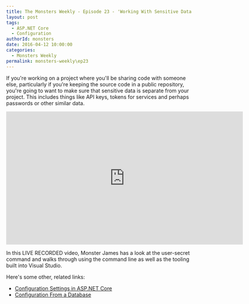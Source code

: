 ```yaml
---
title: The Monsters Weekly - Episode 23 - 'Working With Sensitive Data - User Secrets'
layout: post
tags: 
  - ASP.NET Core
  - Configuration
authorId: monsters
date: 2016-04-12 10:00:00
categories:
  - Monsters Weekly
permalink: monsters-weekly\ep23
---
```


If you're working on a project where you'll be sharing code with someone else, particularly if you're keeping the source code in a public repository, you're going to want to make sure that sensitive data is separate from your project. This includes things like API keys, tokens for services and perhaps passwords or other similar data.


<iframe src="https://channel9.msdn.com/Series/aspnetmonsters/Episode-23-Working-With-Sensitive-Data-User-Secrets/player" width="640" height="360" allowFullScreen frameBorder="0"></iframe>

In this LIVE RECORDED video, Monster James has a look at the user-secret command and walks through using the command line as well as the tooling built into Visual Studio.

Here's some other, related links:

 - [Configuration Settings in ASP.NET Core](https://channel9.msdn.com/Series/aspnetmonsters/Episode-5-Configuration-Settings)
 - [Configuration From a Database](https://channel9.msdn.com/Series/aspnetmonsters/Episode-10-Loading-Settings-From-a-Database-in-ASPNET-Core)
